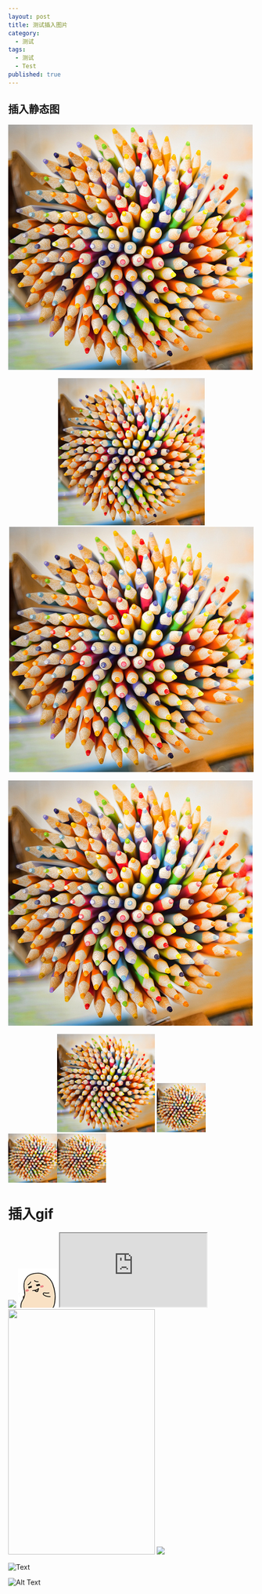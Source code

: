 ```yaml
---
layout: post
title: 测试插入图片
category:
  - 测试
tags:
  - 测试
  - Test
published: true
---
```



## 插入静态图 ##

![image](https://github.com/vingeart/vingeart.github.io/raw/master/public/img/test/gavatar1.jpg)

<center>
			<img src="/public/img/test/gavatar1.jpg" style="width:300px;"></center>

<center>
			<img src="/public/img/test/gavatar1.jpg"></center>

![](https://github.com/vingeart/vingeart.github.io/raw/master/public/img/test/gavatar1.jpg)

<center>
<img src="/public/img/test/gavatar1.jpg" style="width:200px;">
<img src="/public/img/test/gavatar1.jpg" style="width:100px;">
</center>

<left>
<img src="/public/img/test/gavatar1.jpg" style="width:100px;"><img src="/public/img/test/gavatar1.jpg" style="width:100px;">
</left>


# 插入gif #
<left>
<img src="http://ww4.sinaimg.cn/mw690/e75a115bgw1f3rrbzv1m8g209v0diqv7.gif">
</left>

<left>
<img src="/public/img/test/testgif.gif">
</left>



<iframe style="width:300px;height:500;" src="https://ww4.sinaimg.cn/mw690/e75a115bgw1f3rrbzv1m8g209v0diqv7.gif"></iframe>



<img src="https://ww4.sinaimg.cn/mw690/e75a115bgw1f3rrbzv1m8g209v0diqv7.gif" width="300" height="500" />



<img src="https://ww4.sinaimg.cn/mw690/e75a115bgw1f3rrbzv1m8g209v0diqv7.gif">



![Text](https://ww4.sinaimg.cn/mw690/e75a115bgw1f3rrbzv1m8g209v0diqv7.gif)

![Alt Text](https://media.giphy.com/media/vFKqnCdLPNOKc/giphy.gif)
